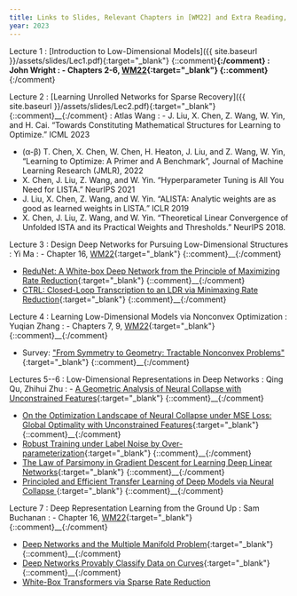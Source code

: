 ```yaml
---
title: Links to Slides, Relevant Chapters in [WM22] and Extra Reading, and Presenters
year: 2023
---
```


Lecture 1
: [Introduction to Low-Dimensional Models]({{ site.baseurl }}/assets/slides/Lec1.pdf){:target="_blank"} {::comment}__{:/comment}
  : John Wright
: - Chapters 2-6, [WM22](https://book-wright-ma.github.io/){:target="_blank"} {::comment}__{:/comment}

Lecture 2
: [Learning Unrolled Networks for Sparse Recovery]({{ site.baseurl }}/assets/slides/Lec2.pdf){:target="_blank"} {::comment}__{:/comment}
  : Atlas Wang
: - J. Liu, X. Chen, Z. Wang, W. Yin, and H. Cai. “Towards Constituting Mathematical Structures for Learning to Optimize.” ICML 2023
- (α-β) T. Chen, X. Chen, W. Chen, H. Heaton, J. Liu, and Z. Wang, W. Yin, “Learning to Optimize: A Primer and A Benchmark”, Journal of Machine Learning Research (JMLR), 2022
- X. Chen, J. Liu, Z. Wang, and W. Yin. “Hyperparameter Tuning is All You Need for LISTA.” NeurIPS 2021
- J. Liu, X. Chen, Z. Wang, and W. Yin. “ALISTA: Analytic weights are as good as learned weights in LISTA.” ICLR 2019
- X. Chen, J. Liu, Z. Wang, and W. Yin. “Theoretical Linear Convergence of Unfolded ISTA and its Practical Weights and Thresholds.” NeurIPS 2018.

Lecture 3
: Design Deep Networks for Pursuing Low-Dimensional Structures<!--: [Design Deep Networks for Pursuing Low-Dimensional Structures]({{ site.baseurl }}/assets/slides/Lec5.pdf){:target="_blank"} {::comment}__{:/comment}-->
  : Yi Ma
: - Chapter 16, [WM22](https://book-wright-ma.github.io/){:target="_blank"} {::comment}__{:/comment}
- [ReduNet: A White-box Deep Network from the Principle of Maximizing Rate Reduction](https://jmlr.org/papers/v23/21-0631.html){:target="_blank"} {::comment}__{:/comment}
- [CTRL: Closed-Loop Transcription to an LDR via Minimaxing Rate Reduction](https://www.mdpi.com/1099-4300/24/4/456/htm){:target="_blank"} {::comment}__{:/comment}

Lecture 4
: Learning Low-Dimensional Models via Nonconvex Optimization<!--: [Learning Low-Dimensional Models via Nonconvex Optimization]({{ site.baseurl }}/assets/slides/Lec3.pdf){:target="_blank"} {::comment}__{:/comment}-->
  : Yuqian Zhang
: - Chapters 7, 9, [WM22](https://book-wright-ma.github.io/){:target="_blank"} {::comment}__{:/comment}
- Survey: ["From Symmetry to Geometry: Tractable Nonconvex Problems"](https://arxiv.org/abs/2007.06753){:target="_blank"} {::comment}__{:/comment}
  
Lectures 5--6
: Low-Dimensional Representations in Deep Networks<!--: [Low-Dimensional Representations in Deep Networks]({{ site.baseurl }}/assets/slides/Lec4.pdf){:target="_blank"} {::comment}__{:/comment}-->
  : Qing Qu, Zhihui Zhu
: - [A Geometric Analysis of Neural Collapse with Unconstrained Features](https://arxiv.org/abs/2105.02375){:target="_blank"} {::comment}__{:/comment}
- [On the Optimization Landscape of Neural Collapse under MSE Loss: Global Optimality with Unconstrained Features](https://arxiv.org/abs/2203.01238){:target="_blank"} {::comment}__{:/comment}
- [Robust Training under Label Noise by Over-parameterization](https://arxiv.org/abs/2202.14026){:target="_blank"} {::comment}__{:/comment}
- [The Law of Parsimony in Gradient Descent for Learning Deep Linear Networks](https://arxiv.org/abs/2306.01154){:target="_blank"} {::comment}__{:/comment}
- [Principled and Efficient Transfer Learning of Deep Models via Neural Collapse ](https://arxiv.org/abs/2212.12206){:target="_blank"} {::comment}__{:/comment}

Lecture 7
: Deep Representation Learning from the Ground Up<!--: [Deep Representation Learning from the Ground Up]({{ site.baseurl }}/assets/slides/Lec4.pdf){:target="_blank"} {::comment}__{:/comment}-->
  : Sam Buchanan
: - Chapter 16, [WM22](https://book-wright-ma.github.io/){:target="_blank"} {::comment}__{:/comment}
- [Deep Networks and the Multiple Manifold Problem](https://openreview.net/forum?id=O-6Pm_d_Q-){:target="_blank"} {::comment}__{:/comment}
- [Deep Networks Provably Classify Data on Curves](https://arxiv.org/abs/2107.14324){:target="_blank"} {::comment}__{:/comment}
- [White-Box Transformers via Sparse Rate Reduction](https://arxiv.org/abs/2306.01129)
